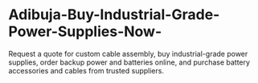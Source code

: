 # Adibuja-Buy-Industrial-Grade-Power-Supplies-Now-
Request a quote for custom cable assembly, buy industrial-grade power supplies, order backup power and batteries online, and purchase battery accessories and cables from trusted suppliers.

